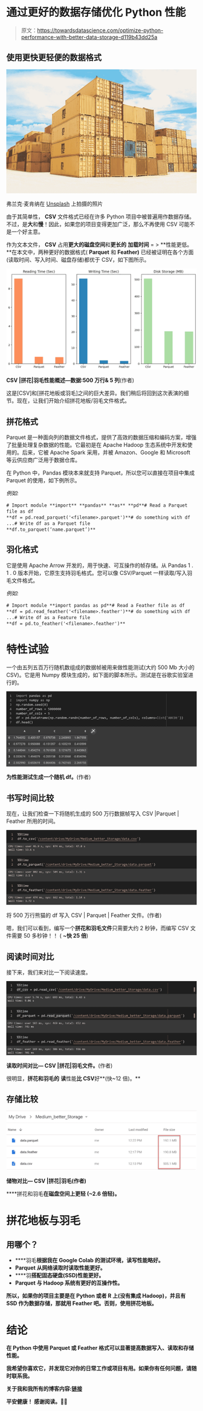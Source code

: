 # 通过更好的数据存储优化 Python 性能

> 原文：<https://towardsdatascience.com/optimize-python-performance-with-better-data-storage-d119b43dd25a>

## 使用更快更轻便的数据格式

![](img/eeda4c81e5c147b482de663a4833703a.png)

弗兰克·麦肯纳在 [Unsplash](https://unsplash.com?utm_source=medium&utm_medium=referral) 上拍摄的照片

由于其简单性， **CSV** 文件格式已经在许多 Python 项目中被普遍用作数据存储。不过，是**大**和**慢**！因此，如果您的项目变得更加广泛，那么不再使用 CSV 可能不是一个好主意。

作为文本文件， **CSV** 占用**更大的磁盘空间**和**更长的** **加载时间** = > **性能更低。**在本文中，两种更好的数据格式( **Parquet** 和 **Feather)** 已经被证明在各个方面(读取时间、写入时间、磁盘存储)都优于 CSV，如下图所示。

![](img/f2f1fd2584499df9ed1d66e0f232f20b.png)

**CSV |拼花|羽毛性能概述—数据:500 万行& 5 列**(作者)

这是[CSV]和[拼花地板或羽毛]之间的巨大差异。我们稍后将回到这次表演的细节。现在，让我们开始介绍拼花地板/羽毛文件格式。

## 拼花格式

Parquet 是一种面向列的数据文件格式，提供了高效的数据压缩和编码方案，增强了批量处理复杂数据的性能。它最初是在 Apache Hadoop 生态系统中开发和使用的。后来，它被 Apache Spark 采用，并被 Amazon、Google 和 Microsoft 等云供应商广泛用于数据仓库。

在 Python 中，Pandas 模块本来就支持 Parquet，所以您可以直接在项目中集成 Parquet 的使用，如下例所示。

*例如:*

```
# Import module **import** **pandas** **as** **pd**# Read a Parquet file as df
**df = pd.read_parquet('<filename>.parquet')**# do something with df ...# Write df as a Parquet file
**df.to_parquet(‘name.parquet’)**
```

## 羽化格式

它是使用 Apache Arrow 开发的，用于快速、可互操作的帧存储。从 Pandas 1 . 1 . 0 版本开始，它原生支持羽毛格式。您可以像 CSV/Parquet 一样读取/写入羽毛文件格式。

*例如:*

```
# Import module **import pandas as pd**# Read a Feather file as df
**df = pd.read_feather('<filename>.feather')**# do something with df ...# Write df as a Feature file
**df = pd.to_feather('<filename>.feather')**
```

# 特性试验

一个由五列五百万行随机数组成的数据帧被用来做性能测试(大约 500 Mb 大小的 CSV)。它是用 Numpy 模块生成的，如下面的脚本所示。测试是在谷歌实验室进行的。

![](img/6909c65cb1616bac64cb2344d16605b1.png)

**为性能测试生成一个随机 df。**(作者)

## 书写时间比较

现在，让我们检查一下将随机生成的 500 万行数据帧写入 CSV |Parquet | Feather 所用的时间。

![](img/bffb0f2c2c49377645462d0ac39c2c35.png)

将 500 万行熊猫的 df 写入 CSV | Parquet | Feather 文件。(作者)

嗯，我们可以看到，编写一个**拼花和羽毛文件**只需要大约 2 秒钟，而编写 CSV 文件需要 50 多秒钟！！
( **~快 25 倍**)

## 阅读时间对比

接下来，我们来对比一下阅读速度。

![](img/f6cac2890ada03f573f5d16c7f19fda2.png)

**读取时间对比— CSV |拼花|羽毛文件。**(作者)

很明显，**拼花和羽毛的** **读**性能**比 CSV**好**(快~12 倍)。**

## **存储比较**

**![](img/fcc3007dfa8ccd7c48a98627fc3d1554.png)**

****储物对比— CSV |拼花|羽毛**(作者)**

****拼花和羽毛**在磁盘空间上更轻 **(~2.6 倍轻)**。**

# **拼花地板与羽毛**

## **用哪个？**

*   ****羽毛**根据我在 Google Colab 的测试环境，读写性能略好。**
*   ****Parquet** 从网络读取时读取性能更好。**
*   ****羽**搭配固态硬盘(SSD)性能更好。**
*   **Parquet 与 Hadoop 系统有更好的互操作性。**

**所以，如果你的项目主要是在 Python 或者 R 上(没有集成 Hadoop)，并且有 SSD 作为数据存储，那就用 Feather 吧。否则，使用拼花地板。**

# **结论**

**在 Python 中使用 Parquet 或 Feather 格式可以显著提高数据写入、读取和存储性能。**

**我希望你喜欢它，并发现它对你的日常工作或项目有用。如果你有任何问题，请随时联系我。**

**关于我和我所有的博客内容:[链接](https://joets.medium.com/about-me-table-of-content-bc775e4f9dde)**

****平安健康！**
**感谢阅读。👋😄****